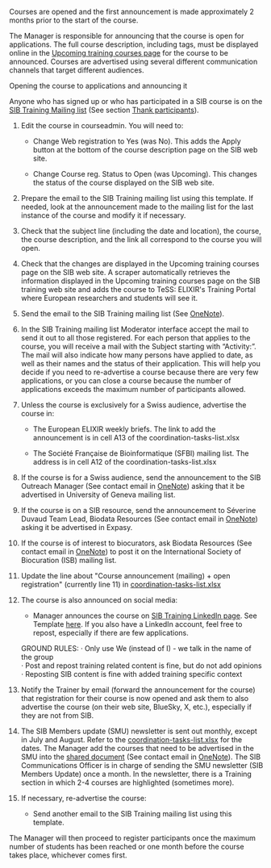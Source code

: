 Courses are opened and the first announcement is made approximately 2 months prior to the start of the course.  

The Manager is responsible for announcing that the course is open for applications. The full course description, including tags, must be displayed online in the [Upcoming training courses page](https://www.sib.swiss/training/upcoming-training-courses) for the course to be announced. Courses are advertised using several different communication channels that target different audiences. 

Opening the course to applications and announcing it 

Anyone who has signed up or who has participated in a SIB course is on the [SIB Training Mailing list](https://lists.sib.swiss/postorius/lists/courses.lists.sib.swiss/) (See section [Thank participants](thank_participants.md)). 

1. Edit the course in courseadmin. You will need to: 

    - Change Web registration to Yes (was No). This adds the Apply button at the bottom of the course description page on the SIB web site.  

    - Change Course reg. Status to Open (was Upcoming). This changes the status of the course displayed on the SIB web site.  

2. Prepare the email to the SIB Training mailing list using this template. If needed, look at the announcement made to the mailing list for the last instance of the course and modify it if necessary. 

3. Check that the subject line (including the date and location), the course, the course description, and the link all correspond to the course you will open. 

4. Check that the changes are displayed in the Upcoming training courses page on the SIB web site. A scraper automatically retrieves the information displayed in the Upcoming training courses page on the SIB training web site and adds the course to TeSS: ELIXIR's Training Portal where European researchers and students will see it. 

5. Send the email to the SIB Training mailing list (See [OneNote](https://sibcloud-my.sharepoint.com/:o:/r/personal/patricia_palagi_sib_swiss/Documents/TrainingGroup-Shared/References/Minutes/Training?d=w62777f8411f64078a386712e61b0e9b1&csf=1&web=1&e=srNcYb)).  

6. In the SIB Training mailing list Moderator interface accept the mail to send it out to all those registered. For each person that applies to the course, you will receive a mail with the Subject starting with “Activity:”. The mail will also indicate how many persons have applied to date, as well as their names and the status of their application. This will help you decide if you need to re-advertise a course because there are very few applications, or you can close a course because the number of applications exceeds the maximum number of participants allowed. 

7. Unless the course is exclusively for a Swiss audience, advertise the course in: 

    - The European ELIXIR weekly briefs. The link to add the announcement is in cell A13 of the coordination-tasks-list.xlsx 

    - The Société Française de Bioinformatique (SFBI) mailing list. The address is in cell A12 of the coordination-tasks-list.xlsx 

8. If the course is for a Swiss audience, send the announcement to the SIB Outreach Manager (See contact email in [OneNote](https://sibcloud-my.sharepoint.com/:o:/r/personal/patricia_palagi_sib_swiss/Documents/TrainingGroup-Shared/References/Minutes/Training?d=w62777f8411f64078a386712e61b0e9b1&csf=1&web=1&e=srNcYb)) asking that it be advertised in University of Geneva mailing list. 

9. If the course is on a SIB resource, send the announcement to Séverine Duvaud Team Lead, Biodata Resources (See contact email in [OneNote](https://sibcloud-my.sharepoint.com/:o:/r/personal/patricia_palagi_sib_swiss/Documents/TrainingGroup-Shared/References/Minutes/Training?d=w62777f8411f64078a386712e61b0e9b1&csf=1&web=1&e=srNcYb)) asking it be advertised in Expasy. 

10. If the course is of interest to biocurators, ask Biodata Resources (See contact email in [OneNote](https://sibcloud-my.sharepoint.com/:o:/r/personal/patricia_palagi_sib_swiss/Documents/TrainingGroup-Shared/References/Minutes/Training?d=w62777f8411f64078a386712e61b0e9b1&csf=1&web=1&e=srNcYb)) to post it on the International Society of Biocuration (ISB) mailing list. 

11. Update the line about "Course announcement (mailing) + open registration" (currently line 11) in [coordination-tasks-list.xlsx](https://sibcloud-my.sharepoint.com/:x:/r/personal/patricia_palagi_sib_swiss/Documents/TrainingGroup-Shared/References/coordination-tasks-list.xlsx?d=w2e5fde990f5240b9a58a863738fcbec3&csf=1&web=1&e=4krCf8) 

12. The course is also announced on social media: 

    - Manager announces the course on [SIB Training LinkedIn page](https://www.linkedin.com/showcase/sib-swiss-institute-of-bioinformatics-training/). See Template [here](https://sibcloud.sharepoint.com/:w:/r/sites/T-COMM/_layouts/15/doc2.aspx?sourcedoc=%7B3E1147B0-FC59-4130-9D19-A291184B5B99%7D&file=LinkedIn%20Showcase%20Page%20for%20Training.docx&nav=eyJjIjoxNTIyMjkyMzIyfQ&action=default&mobileredirect=truethat). If you also have a LinkedIn account, feel free to repost, especially if there are few applications. 
    
    GROUND RULES: 
·         Only use We (instead of I) - we talk in the name of the group  
·         Post and repost training related content is fine, but do not add opinions   
·         Reposting SIB content is fine with added training specific context 

13. Notify the Trainer by email (forward the announcement for the course) that registration for their course is now opened and ask them to also advertise the course (on their web site, BlueSky, X, etc.), especially if they are not from SIB. 

14. The SIB Members update (SMU) newsletter is sent out monthly, except in July and August. Refer to the [coordination-tasks-list.xlsx](https://sibcloud-my.sharepoint.com/:x:/r/personal/patricia_palagi_sib_swiss/Documents/TrainingGroup-Shared/References/coordination-tasks-list.xlsx?d=w2e5fde990f5240b9a58a863738fcbec3&csf=1&web=1&e=eRLDQG) for the dates. The Manager add the courses that need to be advertised in the SMU into the [shared document](https://sibcloud.sharepoint.com/:w:/r/sites/T-COMM/Shared%20Documents/General/Internal_communication/SMU/SMU_courses-list.docx?d=w3a36c6d431dc4fc9aee12da85f831dcc&csf=1&web=1&e=rUYLDv) (See contact email in [OneNote](https://sibcloud-my.sharepoint.com/:o:/r/personal/patricia_palagi_sib_swiss/Documents/TrainingGroup-Shared/References/Minutes/Training?d=w62777f8411f64078a386712e61b0e9b1&csf=1&web=1&e=srNcYb)). The SIB Communications Officer is in charge of sending the SMU newsletter (SIB Members Update) once a month. In the newsletter, there is a Training section in which 2-4 courses are highlighted (sometimes more). 

15. If necessary, re-advertise the course: 

    - Send another email to the SIB Training mailing list using this template. 

The Manager will then proceed to register participants once the maximum number of students has been reached or one month before the course takes place, whichever comes first. 